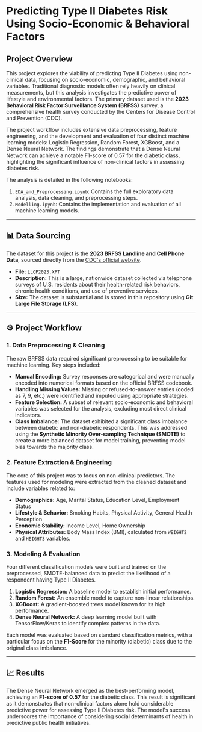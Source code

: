 # Predicting Type II Diabetes Risk Using Socio-Economic & Behavioral Factors

## Project Overview

This project explores the viability of predicting Type II Diabetes using non-clinical data, focusing on socio-economic, demographic, and behavioral variables. Traditional diagnostic models often rely heavily on clinical measurements, but this analysis investigates the predictive power of lifestyle and environmental factors. The primary dataset used is the **2023 Behavioral Risk Factor Surveillance System (BRFSS)** survey, a comprehensive health survey conducted by the Centers for Disease Control and Prevention (CDC).

The project workflow includes extensive data preprocessing, feature engineering, and the development and evaluation of four distinct machine learning models: Logistic Regression, Random Forest, XGBoost, and a Dense Neural Network. The findings demonstrate that a Dense Neural Network can achieve a notable F1-score of 0.57 for the diabetic class, highlighting the significant influence of non-clinical factors in assessing diabetes risk.

The analysis is detailed in the following notebooks:
1.  `EDA_and_Preprocessing.ipynb`: Contains the full exploratory data analysis, data cleaning, and preprocessing steps.
2.  `Modelling.ipynb`: Contains the implementation and evaluation of all machine learning models.

---

## 📊 Data Sourcing

The dataset for this project is the **2023 BRFSS Landline and Cell Phone Data**, sourced directly from the [CDC's official website](https://www.cdc.gov/brfss/annual_data/annual_2023.html).

* **File:** `LLCP2023.XPT`
* **Description:** This is a large, nationwide dataset collected via telephone surveys of U.S. residents about their health-related risk behaviors, chronic health conditions, and use of preventive services.
* **Size:** The dataset is substantial and is stored in this repository using **Git Large File Storage (LFS)**.

---

## ⚙️ Project Workflow

### 1. Data Preprocessing & Cleaning

The raw BRFSS data required significant preprocessing to be suitable for machine learning. Key steps included:
* **Manual Encoding:** Survey responses are categorical and were manually encoded into numerical formats based on the official BRFSS codebook.
* **Handling Missing Values:** Missing or refused-to-answer entries (coded as 7, 9, etc.) were identified and imputed using appropriate strategies.
* **Feature Selection:** A subset of relevant socio-economic and behavioral variables was selected for the analysis, excluding most direct clinical indicators.
* **Class Imbalance:** The dataset exhibited a significant class imbalance between diabetic and non-diabetic respondents. This was addressed using the **Synthetic Minority Over-sampling Technique (SMOTE)** to create a more balanced dataset for model training, preventing model bias towards the majority class.

### 2. Feature Extraction & Engineering

The core of this project was to focus on non-clinical predictors. The features used for modeling were extracted from the cleaned dataset and include variables related to:
* **Demographics:** Age, Marital Status, Education Level, Employment Status
* **Lifestyle & Behavior:** Smoking Habits, Physical Activity, General Health Perception
* **Economic Stability:** Income Level, Home Ownership
* **Physical Attributes:** Body Mass Index (BMI), calculated from `WEIGHT2` and `HEIGHT3` variables.

### 3. Modeling & Evaluation

Four different classification models were built and trained on the preprocessed, SMOTE-balanced data to predict the likelihood of a respondent having Type II Diabetes.

1.  **Logistic Regression:** A baseline model to establish initial performance.
2.  **Random Forest:** An ensemble model to capture non-linear relationships.
3.  **XGBoost:** A gradient-boosted trees model known for its high performance.
4.  **Dense Neural Network:** A deep learning model built with TensorFlow/Keras to identify complex patterns in the data.

Each model was evaluated based on standard classification metrics, with a particular focus on the **F1-Score** for the minority (diabetic) class due to the original class imbalance.

---

## 📈 Results

The Dense Neural Network emerged as the best-performing model, achieving an **F1-score of 0.57** for the diabetic class. This result is significant as it demonstrates that non-clinical factors alone hold considerable predictive power for assessing Type II Diabetes risk. The model's success underscores the importance of considering social determinants of health in predictive public health initiatives.
